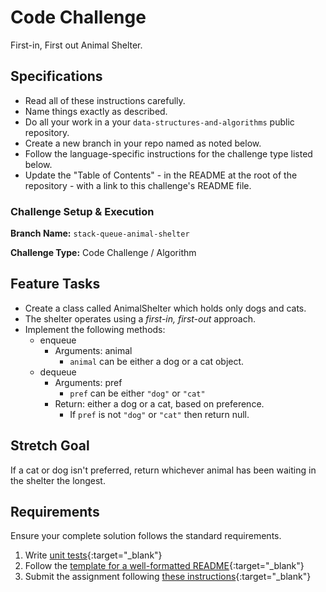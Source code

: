 # Code Challenge

First-in, First out Animal Shelter.

## Specifications

- Read all of these instructions carefully.
- Name things exactly as described.
- Do all your work in a your `data-structures-and-algorithms` public repository.
- Create a new branch in your repo named as noted below.
- Follow the language-specific instructions for the challenge type listed below.
- Update the "Table of Contents" - in the README at the root of the repository - with a link to this challenge's README file.

### Challenge Setup & Execution

**Branch Name:** `stack-queue-animal-shelter`

**Challenge Type:** Code Challenge / Algorithm

## Feature Tasks

- Create a class called AnimalShelter which holds only dogs and cats.
- The shelter operates using a *first-in, first-out* approach.
- Implement the following methods:
  - enqueue
    - Arguments: animal
      - `animal` can be either a dog or a cat object.
  - dequeue
    - Arguments: pref
      - `pref` can be either `"dog"` or `"cat"`
    - Return: either a dog or a cat, based on preference.
      - If `pref` is not `"dog"` or `"cat"` then return null.

## Stretch Goal

If a cat or dog isn't preferred, return whichever animal has been waiting in the shelter the longest.

## Requirements

Ensure your complete solution follows the standard requirements.

1. Write [unit tests](../../Challenge_Testing){:target="_blank"}
1. Follow the [template for a well-formatted README](../../Challenge_Documentation){:target="_blank"}
1. Submit the assignment following [these instructions](../../Challenge_Submission){:target="_blank"}

